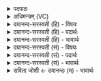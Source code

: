 <details><summary>पदपाठः</summary>

होता॑। य॒क्ष॒त्। इन्द्र॑म्। स्वाहा॑। आज्य॑स्य। स्वाहा॑। मेद॑सः। स्वाहा॑। स्तो॒काना॑म्। स्वाहा॑। स्वाहा॑कृतीना॒मिति॒ स्वाहा॑ऽकृतीनाम्। स्वाहा॑। ह॒व्यसू॑क्तीना॒मिति॑ ह॒व्यऽसू॑क्तीनाम्। स्वाहा॑। दे॒वाः। आ॒ज्य॒पा इत्या॑ज्य॒ऽपाः। जु॒षा॒णाः। इन्द्रः॑। आज्य॑स्य। व्यन्तु॑। होतः॑। यज॑। ११।
</details>

<details><summary>अधिमन्त्रम् (VC)</summary>

- इन्द्रो देवता
- प्रजापतिर्ऋषिः
- निचृच्छक्वरी
- धैवतः
</details>

<details><summary>दयानन्द-सरस्वती (हि) - विषयः</summary>

फिर उसी विषय को अगले मन्त्र में कहा है ॥
</details>

<details><summary>दयानन्द-सरस्वती (हि) - पदार्थः</summary>

पदार्थान्वयभाषाः -  हे (होतः) विद्यादाता पुरुष ! जैसे (इन्द्रः) परम ऐश्वर्य का दाता (होता) विद्योन्नति को ग्रहण करने हारा जन (आज्यस्य) जानने योग्य शास्त्र की (स्वाहा) सत्य वाणी को (मेदसः) चिकने धातु की (स्वाहा) यथार्थ क्रिया को (स्तोकानाम्) छोटे बालकों की (स्वाहा) उत्तम प्रिय वाणी को (स्वाहाकृतीनाम्) सत्य वाणी तथा क्रिया के अनुष्ठानों की (स्वाहा) होमक्रिया को और (हव्यसूक्तीनाम्) बहुत ग्रहण करने योग्य शास्त्रों के सुन्दर वचनों से युक्त बुद्धियों की (स्वाहा) उत्तम क्रियायुक्त (इन्द्रम्) परम ऐश्वर्य को (यक्षत्) प्राप्त होता है, जैसे (स्वाहा) सत्यवाणी करके (आज्यस्य) स्निग्ध वचन को (जुषाणाः) प्रसन्न किये हुए (आज्यपाः) घी आदि को पीने वा उससे रक्षा करनेवाले (देवाः) विद्वान् लोग ऐश्वर्य को (व्यन्तु) प्राप्त हों, वैसे (यज) यज्ञ कीजिये ॥११ ॥
</details>

<details><summary>दयानन्द-सरस्वती (हि) - भावार्थः</summary>

भावार्थभाषाः -  इस मन्त्र में वाचकलुप्तोपमालङ्कार है। जो पुरुष शरीर, आत्मा, सन्तान, सत्कार और विद्या वृद्धि करना चाहते हैं, वे सब ओर से सुखयुक्त होते हैं ॥११ ॥
</details>

<details><summary>दयानन्द-सरस्वती (सं) - विषयः</summary>

पुनस्तमेव विषयमाह ॥
</details>

<details><summary>दयानन्द-सरस्वती (सं) - पदार्थः</summary>

पदार्थान्वयभाषाः -  हे होतर्यथेन्द्रो होताऽऽज्यस्य स्वाहा मेदसः स्वाहा स्तोकानां स्वाहा स्वाहाकृतीनां स्वाहा हव्यसूक्तीनां स्वाहेन्द्रं यक्षद् यथा स्वाहाऽऽज्यस्य जुषाणा आज्यपा देवा इन्द्रं व्यन्तु तथा यज ॥११ ॥
</details>

<details><summary>दयानन्द-सरस्वती (सं) - भावार्थः</summary>

भावार्थभाषाः -  अत्र वाचकलुप्तोपमालङ्कारः। ये पुरुषाः शरीरात्माऽपत्यसत्क्रियाविद्यानां वृद्धिं चिकीर्षन्ति ते सर्वतः सुखापन्ना भवन्ति ॥११ ॥
</details>

<details><summary>सविता जोशी ← दयानन्दः (म) - भावार्थः</summary>

भावार्थभाषाः -  या मंत्रात वाचकलुप्तोपमालंकार आहे. जे पुरुष शरीर, आत्मा, संतान यांची वाढ करून सन्मान प्राप्त करतात व विद्यावृद्धी करण्याची इच्छा बाळगतात ते सर्व तऱ्हेने सुखी होतात.
</details>